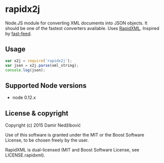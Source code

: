 # rapidx2j

Node.JS module for converting XML documents into JSON objects. It should be one
of the fastest converters available. Uses [RapidXML](http://rapidxml.sourceforge.net/).
Inspired by [fast-feed](https://github.com/rla/fast-feed).

## Usage

```javascript
var x2j = require('rapidx2j');
var json = x2j.parse(xml_string);
console.log(json);
```

## Supported Node versions

 * node 0.12.x

## License & copyright

Copyright (c) 2015 Damir Nedžibović

Use of this software is granted under the MIT or the Boost Software License,
to be chosen freely by the user.

RapidXML is dual-licensed (MIT and Boost Software License, see LICENSE.rapidxml).
